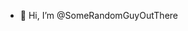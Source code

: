 - 👋 Hi, I’m @SomeRandomGuyOutThere




<!---
SomeRandomGuyOutThere/SomeRandomGuyOutThere is a ✨ special ✨ repository because its `README.md` (this file) appears on your GitHub profile.
You can click the Preview link to take a look at your changes.
--->
